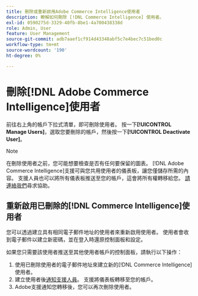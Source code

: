 ```yaml
---
title: 刪除或重新啟用Adobe Commerce Intelligence使用者
description: 瞭解如何刪除 [!DNL Commerce Intelligence] 使用者。
exl-id: 0590275d-3329-40fb-8be1-4a700438338d
role: Admin, User
feature: User Management
source-git-commit: adb7aaef1cf914d43348abf5c7e4bec7c51bed0c
workflow-type: tm+mt
source-wordcount: '190'
ht-degree: 0%

---
```


# 刪除[!DNL Adobe Commerce Intelligence]使用者

前往右上角的帳戶下拉式清單，即可刪除使用者。 按一下&#x200B;**[!UICONTROL Manage Users]**，選取您要刪除的帳戶，然後按一下&#x200B;**[!UICONTROL Deactivate User]**。

>[!NOTE]
>
>在刪除使用者之前，您可能想要檢查是否有任何要保留的圖表。 [!DNL Adobe Commerce Intelligence]支援可與您共用使用者的儀表板，讓您僅儲存所需的內容。 支援人員也可以將所有儀表板推送至您的帳戶，這會將所有權轉移給您。 [請連絡我們](../../guide-overview.md#Submitting-a-Support-Ticket)尋求協助。

## 重新啟用已刪除的[!DNL Commerce Intelligence]使用者

您可以透過建立具有相同電子郵件地址的使用者來重新啟用使用者。 使用者會收到電子郵件以建立新密碼，並在登入時還原控制面板和設定。

如果您只需要該使用者推送至其他使用者帳戶的控制面板，請執行以下操作：

1. 使用已刪除使用者的電子郵件地址來建立新的[!DNL Commerce Intelligence]使用者。
1. 建立使用者後[通知支援人員](https://experienceleague.adobe.com/docs/commerce-knowledge-base/kb/troubleshooting/miscellaneous/mbi-service-policies.html?lang=zh-Hant)。 支援將儀表板轉移至您的帳戶。
1. Adobe支援通知您轉移後，您可以再次刪除使用者。
